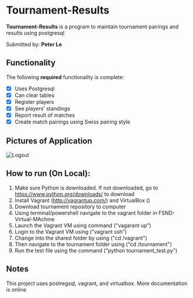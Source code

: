 # Tournament-Results

**Tournament-Results** is a program to maintain tournament pairings and results using postgresql

Submitted by: **Peter Le**

## Functionality

The following **required** functionality is complete:
* [x] Uses Postgresql
* [x] Can clear tables
* [x] Register players
* [x] See players' standings
* [x] Report result of matches
* [x] Create match pairings using Swiss pairing style

## Pictures of Application

<img src='http://i.imgur.com/kbQcvOI.png' title='Logout' width='' alt='Logout' />

## How to run (On Local):
1. Make sure Python is downloaded. If not downloaded, go to https://www.python.org/downloads/ to download
2. Install Vagrant (http://vagrantup.com/) and VirtualBox ()
3. Download tournament repository to computer 
4. Using terminal/powershell navigate to the vagrant folder in FSND-Virtual-MAchine
5. Launch the Vagrant VM using command ("vagarant up")
6. Login to the Vagrant VM using ("vagrant ssh")
7. Change into the shared folder by using ("cd /vagrant")
8. Then navigate to the tournament folder using ("cd /tournament")
9. Run the test file using the command ("python tournament_test.py")

## Notes

This project uses postregsql, vagrant, and virtualbox. More documentation is online
